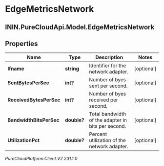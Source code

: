 # EdgeMetricsNetwork

## ININ.PureCloudApi.Model.EdgeMetricsNetwork

## Properties

|Name | Type | Description | Notes|
|------------ | ------------- | ------------- | -------------|
| **Ifname** | **string** | Identifier for the network adapter. | [optional] |
| **SentBytesPerSec** | **int?** | Number of byes sent per second. | [optional] |
| **ReceivedBytesPerSec** | **int?** | Number of byes received per second. | [optional] |
| **BandwidthBitsPerSec** | **double?** | Total bandwidth of the adapter in bits per second. | [optional] |
| **UtilizationPct** | **double?** | Percent utilization of the network adapter. | [optional] |



_PureCloudPlatform.Client.V2 231.1.0_
